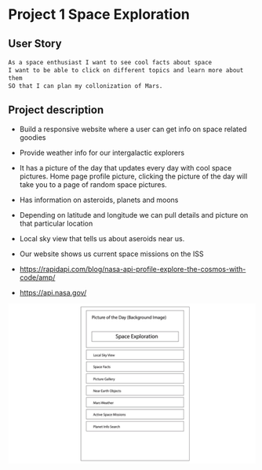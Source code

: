 # Project 1 Space Exploration

## User Story
```
As a space enthusiast I want to see cool facts about space
I want to be able to click on different topics and learn more about them
SO that I can plan my collonization of Mars.
```

## Project description
* Build a responsive website where a user can get info on space related goodies
* Provide weather info for our intergalactic explorers
* It has a picture of the day that updates every day with cool space pictures. Home page profile picture, clicking the picture of the day will take you to a page of random space pictures.
* Has information on asteroids, planets and moons 
* Depending on latitude and longitude we can pull details and picture on that particular location
* Local sky view that tells us about aseroids near us. 
* Our website shows us current space missions on the ISS

* https://rapidapi.com/blog/nasa-api-profile-explore-the-cosmos-with-code/amp/
* https://api.nasa.gov/

![Frame](Frame.jpg)